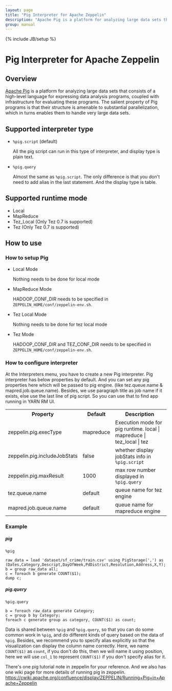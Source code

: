 ```yaml
---
layout: page
title: "Pig Interpreter for Apache Zeppelin"
description: "Apache Pig is a platform for analyzing large data sets that consists of a high-level language for expressing data analysis programs, coupled with infrastructure for evaluating these programs."
group: manual
---
```

{% include JB/setup %}


# Pig Interpreter for Apache Zeppelin

<div id="toc"></div>

## Overview
[Apache Pig](https://pig.apache.org/) is a platform for analyzing large data sets that consists of a high-level language for expressing data analysis programs, coupled with infrastructure for evaluating these programs. The salient property of Pig programs is that their structure is amenable to substantial parallelization, which in turns enables them to handle very large data sets.

## Supported interpreter type
  - `%pig.script` (default)
    
    All the pig script can run in this type of interpreter, and display type is plain text.
  
  - `%pig.query`
 
    Almost the same as `%pig.script`. The only difference is that you don't need to add alias in the last statement. And the display type is table.   

## Supported runtime mode
  - Local
  - MapReduce
  - Tez_Local (Only Tez 0.7 is supported)
  - Tez  (Only Tez 0.7 is supported)

## How to use

### How to setup Pig

- Local Mode

    Nothing needs to be done for local mode

- MapReduce Mode

    HADOOP\_CONF\_DIR needs to be specified in `ZEPPELIN_HOME/conf/zeppelin-env.sh`.

- Tez Local Mode
    
    Nothing needs to be done for tez local mode
    
- Tez Mode

    HADOOP\_CONF\_DIR and TEZ\_CONF\_DIR needs to be specified in `ZEPPELIN_HOME/conf/zeppelin-env.sh`.

### How to configure interpreter

At the Interpreters menu, you have to create a new Pig interpreter. Pig interpreter has below properties by default.
And you can set any pig properties here which will be passed to pig engine. (like tez.queue.name & mapred.job.queue.name).
Besides, we use paragraph title as job name if it exists, else use the last line of pig script. So you can use that to find app running in YARN RM UI.

<table class="table-configuration">
    <tr>
        <th>Property</th>
        <th>Default</th>
        <th>Description</th>
    </tr>
    <tr>
        <td>zeppelin.pig.execType</td>
        <td>mapreduce</td>
        <td>Execution mode for pig runtime. local | mapreduce | tez_local | tez </td>
    </tr>
    <tr>
        <td>zeppelin.pig.includeJobStats</td>
        <td>false</td>
        <td>whether display jobStats info in <code>%pig.script</code></td>
    </tr>
    <tr>
        <td>zeppelin.pig.maxResult</td>
        <td>1000</td>
        <td>max row number displayed in <code>%pig.query</code></td>
    </tr>
    <tr>
        <td>tez.queue.name</td>
        <td>default</td>
        <td>queue name for tez engine</td>
    </tr>
    <tr>
        <td>mapred.job.queue.name</td>
        <td>default</td>
        <td>queue name for mapreduce engine</td>
    </tr>
</table>  

### Example

##### pig

```
%pig

raw_data = load 'dataset/sf_crime/train.csv' using PigStorage(',') as (Dates,Category,Descript,DayOfWeek,PdDistrict,Resolution,Address,X,Y);
b = group raw_data all;
c = foreach b generate COUNT($1);
dump c;
```

##### pig.query

```
%pig.query

b = foreach raw_data generate Category;
c = group b by Category;
foreach c generate group as category, COUNT($1) as count;
```

Data is shared between `%pig` and `%pig.query`, so that you can do some common work in `%pig`, and do different kinds of query based on the data of `%pig`. 
Besides, we recommend you to specify alias explicitly so that the visualization can display the column name correctly. Here, we name `COUNT($1)` as `count`, if you don't do this,
then we will name it using position, here we will use `col_1` to represent `COUNT($1)` if you don't specify alias for it. 

There's one pig tutorial note in zeppelin for your reference. And we also has one wiki page for more details of running pig in zeppelin. https://cwiki.apache.org/confluence/display/ZEPPELIN/Running+Pig+in+Apache+Zeppelin
